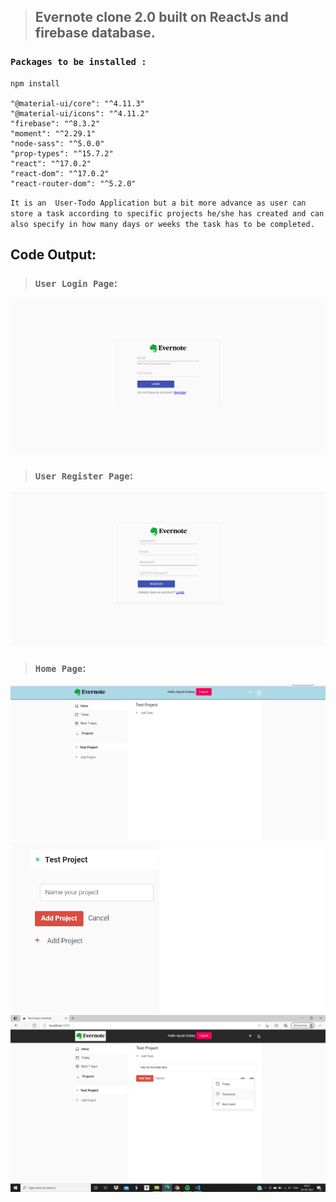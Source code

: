 >## Evernote clone 2.0 built on ReactJs and firebase database.
### `Packages to be installed :`
    npm install

    "@material-ui/core": "^4.11.3"
    "@material-ui/icons": "^4.11.2"
    "firebase": "^8.3.2"
    "moment": "^2.29.1"
    "node-sass": "^5.0.0"
    "prop-types": "^15.7.2"
    "react": "^17.0.2"
    "react-dom": "^17.0.2"
    "react-router-dom": "^5.2.0"
    
   `It is an  User-Todo Application but a bit more advance as user can store a task according to specific projects he/she has created and can also
    specify in how many days or weeks the task has to be completed.`

## Code Output:

> ### `User Login Page`:
<img src='./evernote-clone/git-images/evernote-login.png' />

> ### `User Register Page`:
<img src='./evernote-clone/git-images/evernote-register.png' />

> ### `Home Page`:
<img src='./evernote-clone/git-images/evernote-layout-1.png' />
<img src='./evernote-clone/git-images/evernote-layout-2.png' />
<img src='./evernote-clone/git-images/evernote-layout-3.png' />
